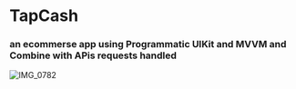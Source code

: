 # TapCash
### an ecommerse app using Programmatic UIKit and MVVM and Combine with APis requests handled
![IMG_0782](https://github.com/kholoudalhamzawy/TapCash/assets/63861068/59cc0d84-42a9-4753-a628-1fb41851f0a0)

